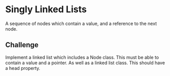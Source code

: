 # Singly Linked Lists

A sequence of nodes which contain a value, and a reference to the next node.

## Challenge

Implement a linked list which includes a Node class. This must be able to contain a value and a pointer. As well as a linked list class. This should have a head property.
